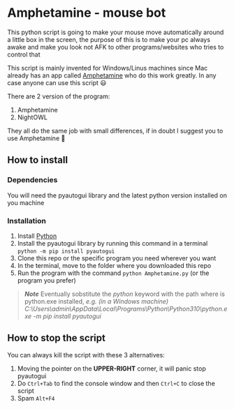 # Amphetamine - mouse bot

This python script is going to make your mouse move automatically around a little box in the screen, the purpose of this is to make your pc always awake and make you look not AFK to other programs/websites who tries to control that

This script is mainly invented for Windows/Linus machines since Mac already has an app called [Amphetamine](https://apps.apple.com/gb/app/amphetamine) who do this work greatly. In any case anyone can use this script :smiley:

There are 2 version of the program:
1. Amphetamine
2. NightOWL

They all do the same job with small differences, if in doubt I suggest you to use Amphetamine :rocket:

## How to install

### Dependencies

You will need the pyautogui library and the latest python version installed on you machine

### Installation

1. Install [Python](https://www.python.org/downloads/)
2. Install the pyautogui library by running this command in a terminal 
    ```python -m pip install pyautogui```     
3. Clone this repo or the specific program you need wherever you want
4. In the terminal, move to the folder where you downloaded this repo
5. Run the program with the command
    ```python Amphetamine.py``` (or the program you prefer)

> ***Note***
   > Eventually sobstitute the _python_ keyword with the path where is python.exe installed, 
   > _e.g. (in a Windows machine) C:\Users\admin\AppData\Local\Programs\Python\Python310\python.exe -m pip install pyautogui_

## How to stop the script

You can always kill the script with these 3 alternatives:

  1. Moving the pointer on the **UPPER-RIGHT** corner, it will panic stop pyautogui
  2. Do ```Ctrl+Tab``` to find the console window and then ```Ctrl+C``` to close the script
  3. Spam ```Alt+F4```
